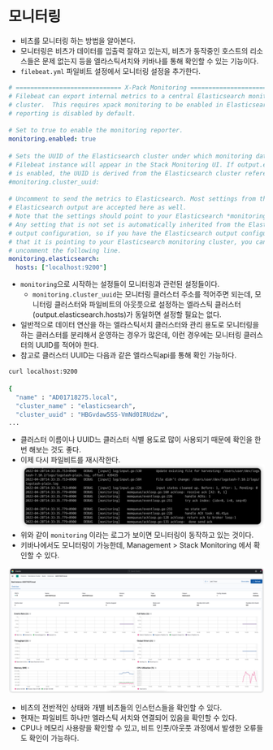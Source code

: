 # 모니터링

- 비츠를 모니터링 하는 방법을 알아본다.
- 모니터링은 비츠가 데이터를 입출력 잘하고 있는지, 비츠가 동작중인 호스트의 리소스들은 문제 없는지 등을 엘라스틱서치와 키바나를 통해 확인할 수 있는 기능이다.
- `filebeat.yml` 파일비트 설정에서 모니터링 설정을 추가한다.

```yml
# ============================= X-Pack Monitoring ==============================
# Filebeat can export internal metrics to a central Elasticsearch monitoring
# cluster.  This requires xpack monitoring to be enabled in Elasticsearch.  The
# reporting is disabled by default.

# Set to true to enable the monitoring reporter.
monitoring.enabled: true

# Sets the UUID of the Elasticsearch cluster under which monitoring data for this
# Filebeat instance will appear in the Stack Monitoring UI. If output.elasticsearch
# is enabled, the UUID is derived from the Elasticsearch cluster referenced by output.elasticsearch.
#monitoring.cluster_uuid:

# Uncomment to send the metrics to Elasticsearch. Most settings from the
# Elasticsearch output are accepted here as well.
# Note that the settings should point to your Elasticsearch *monitoring* cluster.
# Any setting that is not set is automatically inherited from the Elasticsearch
# output configuration, so if you have the Elasticsearch output configured such
# that it is pointing to your Elasticsearch monitoring cluster, you can simply
# uncomment the following line.
monitoring.elasticsearch:
  hosts: ["localhost:9200"]
```

- `monitoring`으로 시작하는 설정들이 모니터링과 관련된 설정들이다.
  - `monitoring.cluster_uuid`는 모니터링 클러스터 주소를 적어주면 되는데, 모니터링 클러스터와 파일비트의 아웃풋으로 설정하는 엘라스틱 클러스터(output.elasticsearch.hosts)가 동일하면 설정할 필요는 없다.
- 일반적으로 데이터 연산을 하는 엘라스틱서치 클러스터와 관리 용도로 모니터링을 하는 클러스터를 분리해서 운영하는 경우가 많은데, 이런 경우에는 모니터링 클러스터의 UUID를 적어야 한다.
- 참고로 클러스터 UUID는 다음과 같은 엘라스틱api를 통해 확인 가능하다.

```sh
curl localhost:9200

{
  "name" : "AD01718275.local",
  "cluster_name" : "elasticsearch",
  "cluster_uuid" : "HBGvdaw5SS-VmNd0IRUdzw",
...
```

- 클러스터 이름이나 UUID느 클러스터 식별 용도로 많이 사용되기 때문에 확인을 한 번 해보는 것도 좋다.
- 이제 다시 파일비트를 재시작한다.
![](/images/2022-04-28-14-33-47.png)
- 위와 같이 `monitoring` 이라는 로그가 보이면 모니터링이 동작하고 있는 것이다.
- 키바나에서도 모니터링이 가능한데, Management > Stack Monitoring 에서 확인할 수 있다.

![](/images/2022-04-28-14-35-45.png)

- 비츠의 전반적인 상태와 개별 비츠들의 인스턴스들을 확인할 수 있다.
- 현재는 파일비트 하나만 엘라스틱 서치와 연결되어 있음을 확인할 수 있다.
- CPU나 메모리 사용량을 확인할 수 있고, 비트 인풋/아웃풋 과정에서 발생한 오류들도 확인이 가능하다.